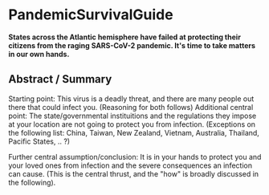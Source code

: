 PandemicSurvivalGuide
=======================
**States across the Atlantic hemisphere have failed at protecting their citizens from the raging SARS-CoV-2 pandemic. It's time to take matters in our own hands.**


Abstract / Summary 
---------------------

Starting point: This virus is a deadly threat, and there are many people out there that could infect you. (Reasoning for both follows)
Additional central point: The state/governmental instituitions and the regulations they impose at your location are not going to protect you from infection. (Exceptions on the following list: China, Taiwan, New Zealand, Vietnam, Australia, Thailand, Pacific States, .. ?)

Further central assumption/conclusion: It is in your hands to protect you and your loved ones from infection and the severe consequences an infection can cause. (This is the central thrust, and the "how" is broadly discussed in the following).
